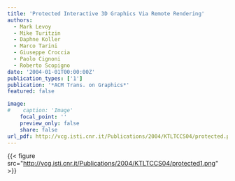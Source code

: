 ```yaml
---
title: 'Protected Interactive 3D Graphics Via Remote Rendering'
authors:
  - Mark Levoy
  - Mike Turitzin
  - Daphne Koller
  - Marco Tarini
  - Giuseppe Croccia
  - Paolo Cignoni
  - Roberto Scopigno
date: '2004-01-01T00:00:00Z'
publication_types: ['1']
publication: '*ACM Trans. on Graphics*'
featured: false

image:
#    caption: 'Image'
    focal_point: ''
    preview_only: false
    share: false
url_pdf: http://vcg.isti.cnr.it/Publications/2004/KTLTCCS04/protected.pdf
---
```

{{< figure src="http://vcg.isti.cnr.it/Publications/2004/KTLTCCS04/protected1.png" >}}

